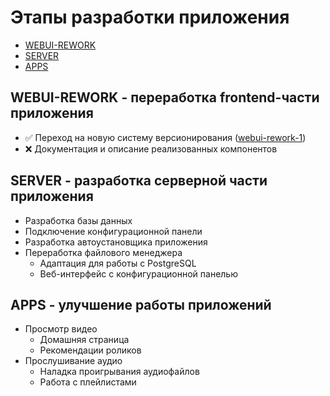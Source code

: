 # Этапы разработки приложения
- [WEBUI-REWORK](#webui-rework---переработка-frontend-части-приложения)
- [SERVER](#server---разработка-серверной-части-приложения)
- [APPS](#apps---улучшение-работы-приложений)


## **WEBUI-REWORK** - переработка frontend-части приложения
- ✅ Переход на новую систему версионирования ([webui-rework-1](/CHANGELOG.md#webui-rework-1---01082024))
- ❌ Документация и описание реализованных компонентов


## **SERVER** - разработка серверной части приложения
- Разработка базы данных
- Подключение конфигурационной панели
- Разработка автоустановщика приложения
- Переработка файлового менеджера
    - Адаптация для работы с PostgreSQL
    - Веб-интерфейс с конфигурационной панелью


## **APPS** - улучшение работы приложений
- Просмотр видео 
    - Домашняя страница
    - Рекомендации роликов
- Прослушивание аудио
    - Наладка проигрывания аудиофайлов
    - Работа с плейлистами

<!-- ## **Название** - описание
> Скоро

## **Название** - описание
> Скоро -->